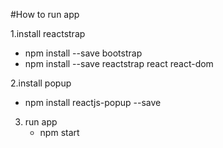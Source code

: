 #How to run app

1.install reactstrap 
   - npm install --save bootstrap
   - npm install --save reactstrap react react-dom
   
2.install popup
   - npm install reactjs-popup --save
   
3. run app
   - npm start 
